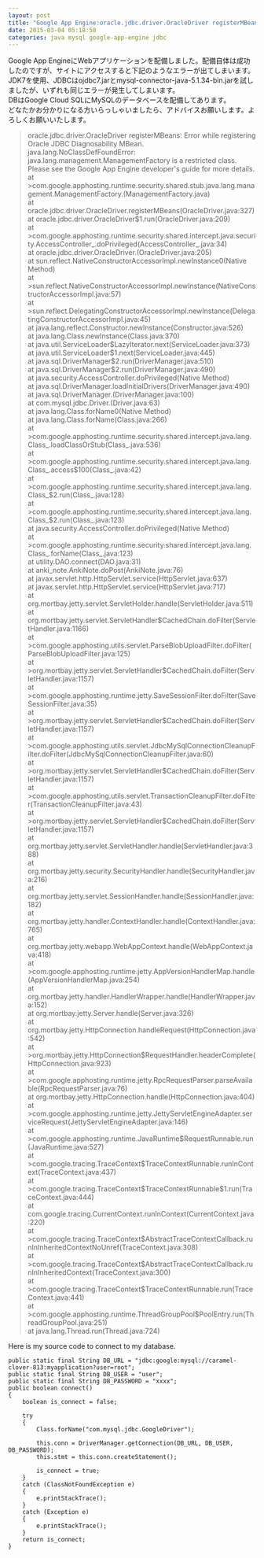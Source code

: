 ```yaml
---
layout: post
title: "Google App Engine:oracle.jdbc.driver.OracleDriver registerMBeans: Error while registering Oracle JDBC Diagnosability MBean"
date: 2015-03-04 05:18:58
categories: java mysql google-app-engine jdbc
---
```

<p>Google App EngineにWebアプリケーションを配備しました。配備自体は成功したのですが、サイトにアクセスすると下記のようなエラーが出てしまいます。JDK7を使用、JDBCはojdbc7.jarとmysql-connector-java-5.1.34-bin.jarを試しましたが、いずれも同じエラーが発生してしまいます。<br>
DBはGoogle Cloud SQLにMySQLのデータベースを配備してあります。<br>
どなたかお分かりになる方いらっしゃいましたら、アドバイスお願いします。よろしくお願いいたします。</p>

<blockquote>
  <p>oracle.jdbc.driver.OracleDriver registerMBeans: Error while registering Oracle JDBC Diagnosability MBean.<br>
  java.lang.NoClassDefFoundError: java.lang.management.ManagementFactory is a restricted class. Please see the Google App Engine developer's guide for more details.<br>
    at >com.google.apphosting.runtime.security.shared.stub.java.lang.management.ManagementFactory.(ManagementFactory.java)<br>
    at oracle.jdbc.driver.OracleDriver.registerMBeans(OracleDriver.java:327)<br>
    at oracle.jdbc.driver.OracleDriver$1.run(OracleDriver.java:209)<br>
    at >com.google.apphosting.runtime.security.shared.intercept.java.security.AccessController_.doPrivileged(AccessController_.java:34)<br>
    at oracle.jdbc.driver.OracleDriver.(OracleDriver.java:205)<br>
    at sun.reflect.NativeConstructorAccessorImpl.newInstance0(Native Method)<br>
    at >sun.reflect.NativeConstructorAccessorImpl.newInstance(NativeConstructorAccessorImpl.java:57)<br>
    at >sun.reflect.DelegatingConstructorAccessorImpl.newInstance(DelegatingConstructorAccessorImpl.java:45)<br>
    at java.lang.reflect.Constructor.newInstance(Constructor.java:526)<br>
    at java.lang.Class.newInstance(Class.java:370)<br>
    at java.util.ServiceLoader$LazyIterator.next(ServiceLoader.java:373)<br>
    at java.util.ServiceLoader$1.next(ServiceLoader.java:445)<br>
    at java.sql.DriverManager$2.run(DriverManager.java:510)<br>
    at java.sql.DriverManager$2.run(DriverManager.java:490)<br>
    at java.security.AccessController.doPrivileged(Native Method)<br>
    at java.sql.DriverManager.loadInitialDrivers(DriverManager.java:490)<br>
    at java.sql.DriverManager.(DriverManager.java:100)<br>
    at com.mysql.jdbc.Driver.(Driver.java:63)<br>
    at java.lang.Class.forName0(Native Method)<br>
    at java.lang.Class.forName(Class.java:266)<br>
    at >com.google.apphosting.runtime.security.shared.intercept.java.lang.Class_.loadClassOrStub(Class_.java:536)<br>
    at >com.google.apphosting.runtime.security.shared.intercept.java.lang.Class_.access$100(Class_.java:42)<br>
    at >com.google.apphosting.runtime.security.shared.intercept.java.lang.Class_$2.run(Class_.java:128)<br>
    at >com.google.apphosting.runtime.security.shared.intercept.java.lang.Class_$2.run(Class_.java:123)<br>
    at java.security.AccessController.doPrivileged(Native Method)<br>
    at >com.google.apphosting.runtime.security.shared.intercept.java.lang.Class_.forName(Class_.java:123)<br>
    at utility.DAO.connect(DAO.java:31)<br>
    at anki_note.AnkiNote.doPost(AnkiNote.java:76)<br>
    at javax.servlet.http.HttpServlet.service(HttpServlet.java:637)<br>
    at javax.servlet.http.HttpServlet.service(HttpServlet.java:717)<br>
    at org.mortbay.jetty.servlet.ServletHolder.handle(ServletHolder.java:511)<br>
    at org.mortbay.jetty.servlet.ServletHandler$CachedChain.doFilter(ServletHandler.java:1166)<br>
    at >com.google.apphosting.utils.servlet.ParseBlobUploadFilter.doFilter(ParseBlobUploadFilter.java:125)<br>
    at >org.mortbay.jetty.servlet.ServletHandler$CachedChain.doFilter(ServletHandler.java:1157)<br>
    at >com.google.apphosting.runtime.jetty.SaveSessionFilter.doFilter(SaveSessionFilter.java:35)<br>
    at >org.mortbay.jetty.servlet.ServletHandler$CachedChain.doFilter(ServletHandler.java:1157)<br>
    at >com.google.apphosting.utils.servlet.JdbcMySqlConnectionCleanupFilter.doFilter(JdbcMySqlConnectionCleanupFilter.java:60)<br>
    at >org.mortbay.jetty.servlet.ServletHandler$CachedChain.doFilter(ServletHandler.java:1157)<br>
    at >com.google.apphosting.utils.servlet.TransactionCleanupFilter.doFilter(TransactionCleanupFilter.java:43)<br>
    at >org.mortbay.jetty.servlet.ServletHandler$CachedChain.doFilter(ServletHandler.java:1157)<br>
    at org.mortbay.jetty.servlet.ServletHandler.handle(ServletHandler.java:388)<br>
    at org.mortbay.jetty.security.SecurityHandler.handle(SecurityHandler.java:216)<br>
    at org.mortbay.jetty.servlet.SessionHandler.handle(SessionHandler.java:182)<br>
    at org.mortbay.jetty.handler.ContextHandler.handle(ContextHandler.java:765)<br>
    at org.mortbay.jetty.webapp.WebAppContext.handle(WebAppContext.java:418)<br>
    at >com.google.apphosting.runtime.jetty.AppVersionHandlerMap.handle(AppVersionHandlerMap.java:254)<br>
    at org.mortbay.jetty.handler.HandlerWrapper.handle(HandlerWrapper.java:152)<br>
    at org.mortbay.jetty.Server.handle(Server.java:326)<br>
    at org.mortbay.jetty.HttpConnection.handleRequest(HttpConnection.java:542)<br>
    at >org.mortbay.jetty.HttpConnection$RequestHandler.headerComplete(HttpConnection.java:923)<br>
    at >com.google.apphosting.runtime.jetty.RpcRequestParser.parseAvailable(RpcRequestParser.java:76)<br>
    at org.mortbay.jetty.HttpConnection.handle(HttpConnection.java:404)<br>
    at >com.google.apphosting.runtime.jetty.JettyServletEngineAdapter.serviceRequest(JettyServletEngineAdapter.java:146)<br>
    at >com.google.apphosting.runtime.JavaRuntime$RequestRunnable.run(JavaRuntime.java:527)<br>
    at >com.google.tracing.TraceContext$TraceContextRunnable.runInContext(TraceContext.java:437)<br>
    at >com.google.tracing.TraceContext$TraceContextRunnable$1.run(TraceContext.java:444)<br>
    at com.google.tracing.CurrentContext.runInContext(CurrentContext.java:220)<br>
    at >com.google.tracing.TraceContext$AbstractTraceContextCallback.runInInheritedContextNoUnref(TraceContext.java:308)<br>
    at >com.google.tracing.TraceContext$AbstractTraceContextCallback.runInInheritedContext(TraceContext.java:300)<br>
    at >com.google.tracing.TraceContext$TraceContextRunnable.run(TraceContext.java:441)<br>
      at >com.google.apphosting.runtime.ThreadGroupPool$PoolEntry.run(ThreadGroupPool.java:251)<br>
    at java.lang.Thread.run(Thread.java:724)</p>
</blockquote>

<p>Here is my source code to connect to my database.</p>

<pre><code>public static final String DB_URL = "jdbc:google:mysql://caramel-clover-813:myapplication?user=root";
public static final String DB_USER = "user";
public static final String DB_PASSWORD = "xxxx";
public boolean connect()
{   
    boolean is_connect = false;

    try
    {
        Class.forName("com.mysql.jdbc.GoogleDriver");

        this.conn = DriverManager.getConnection(DB_URL, DB_USER, DB_PASSWORD);
        this.stmt = this.conn.createStatement();

        is_connect = true;
    }
    catch (ClassNotFoundException e)
    {
        e.printStackTrace();
    }
    catch (Exception e)
    {
        e.printStackTrace();
    }
    return is_connect;
}
</code></pre>
